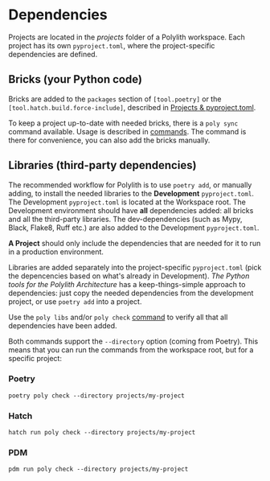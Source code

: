 # Dependencies
Projects are located in the _projects_ folder of a Polylith workspace.
Each project has its own `pyproject.toml`,
where the project-specific dependencies are defined.

## Bricks (your Python code)
Bricks are added to the `packages` section of `[tool.poetry]` or the `[tool.hatch.build.force-include]`,
described in [Projects & pyproject.toml](projects.md).

To keep a project up-to-date with needed bricks, there is a `poly sync` command available.
Usage is described in [commands](commands.md). The command is there for convenience, you can also add the bricks manually.

## Libraries (third-party dependencies)
The recommended workflow for Polylith is to use `poetry add`, or manually adding, to install the needed libraries to the __Development__ `pyproject.toml`.
The Development `pyproject.toml` is located at the Workspace root.
The Development environment should have __all__ dependencies added: all bricks and all the third-party libraries.
The dev-dependencies (such as Mypy, Black, Flake8, Ruff etc.) are also added to the Development `pyproject.toml`.

__A Project__ should only include the dependencies that are needed for it to run in a production environment.

Libraries are added separately into the project-specific `pyproject.toml` (pick the depencencies based on what's already in Development). 
_The Python tools for the Polylith Architecture_ has a keep-things-simple approach to dependencies:
just copy the needed dependencies from the development project, or use `poetry add` into a project.

Use the `poly libs` and/or `poly check` [command](commands.md) to verify all that all dependencies have been added.

Both commands support the `--directory` option (coming from Poetry).
This means that you can run the commands from the workspace root, but for a specific project:

### Poetry
``` shell
poetry poly check --directory projects/my-project
```

### Hatch
``` shell
hatch run poly check --directory projects/my-project
```

### PDM
``` shell
pdm run poly check --directory projects/my-project
```
